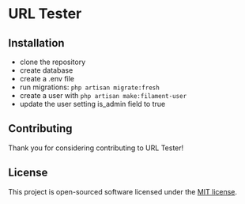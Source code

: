 # URL Tester

## Installation

- clone the repository
- create database
- create a .env file 
- run migrations: `php artisan migrate:fresh`
- create a user with `php artisan make:filament-user`
- update the user setting is_admin field to true



## Contributing

Thank you for considering contributing to URL Tester!

## License

This project is open-sourced software licensed under the [MIT license](https://opensource.org/licenses/MIT).
